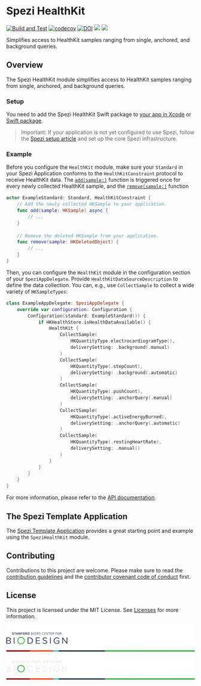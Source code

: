 <!--

This source file is part of the Stanford Spezi open-source project.

SPDX-FileCopyrightText: 2022 Stanford University and the project authors (see CONTRIBUTORS.md)

SPDX-License-Identifier: MIT
  
-->

# Spezi HealthKit

[![Build and Test](https://github.com/StanfordSpezi/SpeziHealthKit/actions/workflows/build-and-test.yml/badge.svg)](https://github.com/StanfordSpezi/SpeziHealthKit/actions/workflows/build-and-test.yml)
[![codecov](https://codecov.io/gh/StanfordSpezi/SpeziHealthKit/branch/main/graph/badge.svg?token=GSed8tVeou)](https://codecov.io/gh/StanfordSpezi/SpeziHealthKit)
[![DOI](https://zenodo.org/badge/DOI/10.5281/zenodo.7824636.svg)](https://doi.org/10.5281/zenodo.7824636)
[![](https://img.shields.io/endpoint?url=https%3A%2F%2Fswiftpackageindex.com%2Fapi%2Fpackages%2FStanfordSpezi%2FSpeziHealthKit%2Fbadge%3Ftype%3Dswift-versions)](https://swiftpackageindex.com/StanfordSpezi/SpeziHealthKit)
[![](https://img.shields.io/endpoint?url=https%3A%2F%2Fswiftpackageindex.com%2Fapi%2Fpackages%2FStanfordSpezi%2FSpeziHealthKit%2Fbadge%3Ftype%3Dplatforms)](https://swiftpackageindex.com/StanfordSpezi/SpeziHealthKit)

Simplifies access to HealthKit samples ranging from single, anchored, and background queries.

## Overview

The Spezi HealthKit module simplifies access to HealthKit samples ranging from single, anchored, and background queries.

### Setup

You need to add the Spezi HealthKit Swift package to
[your app in Xcode](https://developer.apple.com/documentation/xcode/adding-package-dependencies-to-your-app) or
[Swift package](https://developer.apple.com/documentation/xcode/creating-a-standalone-swift-package-with-xcode#Add-a-dependency-on-another-Swift-package).

> Important: If your application is not yet configured to use Spezi, follow the
[Spezi setup article](https://swiftpackageindex.com/stanfordspezi/spezi/documentation/spezi/initial-setup) and set up the core Spezi infrastructure.

### Example

Before you configure the ``HealthKit`` module, make sure your `Standard` in your Spezi Application conforms to the ``HealthKitConstraint`` protocol to receive HealthKit data.
The [`add(sample:)`](https://swiftpackageindex.com/stanfordspezi/spezihealthkit/documentation/spezihealthkit/healthkitconstraint/add(sample:)) function is triggered once for every newly collected HealthKit sample, and the [`remove(sample:)`](https://swiftpackageindex.com/stanfordspezi/spezihealthkit/documentation/spezihealthkit/healthkitconstraint/remove(sample:)) function
```swift
actor ExampleStandard: Standard, HealthKitConstraint {
    // Add the newly collected HKSample to your application.
    func add(sample: HKSample) async {
        // ...
    }

    // Remove the deleted HKSample from your application.
    func remove(sample: HKDeletedObject) {
        // ...
    }
}
```


Then, you can configure the ``HealthKit`` module in the configuration section of your `SpeziAppDelegate`.
Provide ``HealthKitDataSourceDescription`` to define the data collection.
You can, e.g., use ``CollectSample`` to collect a wide variety of `HKSampleTypes`:
```swift
class ExampleAppDelegate: SpeziAppDelegate {
    override var configuration: Configuration {
        Configuration(standard: ExampleStandard()) {
            if HKHealthStore.isHealthDataAvailable() {
                HealthKit {
                    CollectSample(
                        HKQuantityType.electrocardiogramType(),
                        deliverySetting: .background(.manual)
                    )
                    CollectSample(
                        HKQuantityType(.stepCount),
                        deliverySetting: .background(.automatic)
                    )
                    CollectSample(
                        HKQuantityType(.pushCount),
                        deliverySetting: .anchorQuery(.manual)
                    )
                    CollectSample(
                        HKQuantityType(.activeEnergyBurned),
                        deliverySetting: .anchorQuery(.automatic)
                    )
                    CollectSample(
                        HKQuantityType(.restingHeartRate),
                        deliverySetting: .manual()
                    )
                }
            }
        }
    }
}
```

For more information, please refer to the [API documentation](https://swiftpackageindex.com/StanfordSpezi/SpeziHealthKit/documentation).

## The Spezi Template Application

The [Spezi Template Application](https://github.com/StanfordSpezi/SpeziTemplateApplication) provides a great starting point and example using the `SpeziHealthKit` module.


## Contributing

Contributions to this project are welcome. Please make sure to read the [contribution guidelines](https://github.com/StanfordSpezi/.github/blob/main/CONTRIBUTING.md) and the [contributor covenant code of conduct](https://github.com/StanfordSpezi/.github/blob/main/CODE_OF_CONDUCT.md) first.


## License

This project is licensed under the MIT License. See [Licenses](https://github.com/StanfordSpezi/SpeziHealthKit/tree/main/LICENSES) for more information.

![Spezi Footer](https://raw.githubusercontent.com/StanfordSpezi/.github/main/assets/FooterLight.png#gh-light-mode-only)
![Spezi Footer](https://raw.githubusercontent.com/StanfordSpezi/.github/main/assets/FooterDark.png#gh-dark-mode-only)
